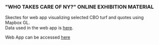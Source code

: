 ### "WHO TAKES CARE OF NY?" ONLINE EXHIBITION MATERIAL
Skectes for web app visualizing selected CBO turf and quotes using Mapbox GL.  
Data used in the web app is [here](https://github.com/PrattSAVI/STEW_MAP/tree/master/group_data).  

Web App can be accessed [here](https://karentsugawa.github.io/wtcony/wtcony_map.html)
